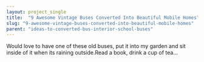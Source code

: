 ```yaml
---
layout: project_single
title:  "9 Awesome Vintage Buses Converted Into Beautiful Mobile Homes"
slug: "9-awesome-vintage-buses-converted-into-beautiful-mobile-homes"
parent: "ideas-to-converted-bus-interior-school-buses"
---
```

Would love to have one of these old buses, put it into my garden and sit inside of it when its raining outside.Read a book, drink a cup of tea...